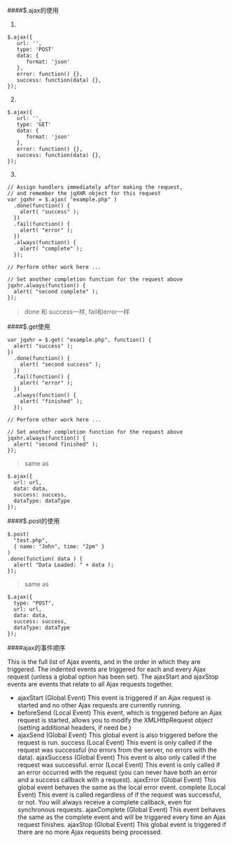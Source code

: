 ####$.ajax的使用

1.
```
$.ajax({
   url: '',
   type: 'POST'
   data: {
      format: 'json'
   },
   error: function() {},
   success: function(data) {},
});

```
2.
```
$.ajax({
   url: '',
   type: 'GET'
   data: {
      format: 'json'
   },
   error: function() {},
   success: function(data) {},
});

```

3.
```
// Assign handlers immediately after making the request,
// and remember the jqXHR object for this request
var jqxhr = $.ajax( "example.php" )
  .done(function() {
    alert( "success" );
  })
  .fail(function() {
    alert( "error" );
  })
  .always(function() {
    alert( "complete" );
  });
 
// Perform other work here ...
 
// Set another completion function for the request above
jqxhr.always(function() {
  alert( "second complete" );
});

```

> done 和 success一样, fail和error一样

####$.get使用

```
var jqxhr = $.get( "example.php", function() {
  alert( "success" );
})
  .done(function() {
    alert( "second success" );
  })
  .fail(function() {
    alert( "error" );
  })
  .always(function() {
    alert( "finished" );
  });
 
// Perform other work here ...
 
// Set another completion function for the request above
jqxhr.always(function() {
  alert( "second finished" );
});
```

> same as 
```
$.ajax({
  url: url,
  data: data,
  success: success,
  dataType: dataType
});
```

####$.post的使用

```
$.post(
  "test.php", 
  { name: "John", time: "2pm" }
)
.done(function( data ) {
  alert( "Data Loaded: " + data );
});
```

> same as 
```
$.ajax({
  type: "POST",
  url: url,
  data: data,
  success: success,
  dataType: dataType
});
```

####ajax的事件顺序

This is the full list of Ajax events, and in the order in which they are triggered. The indented events are triggered for each and every Ajax request (unless a global option has been set). The ajaxStart and ajaxStop events are events that relate to all Ajax requests together.

* ajaxStart (Global Event)
This event is triggered if an Ajax request is started and no other Ajax requests are currently running.
* beforeSend (Local Event)
This event, which is triggered before an Ajax request is started, allows you to modify the XMLHttpRequest object (setting additional headers, if need be.)
* ajaxSend (Global Event)
This global event is also triggered before the request is run.
success (Local Event)
This event is only called if the request was successful (no errors from the server, no errors with the data).
ajaxSuccess (Global Event)
This event is also only called if the request was successful.
error (Local Event)
This event is only called if an error occurred with the request (you can never have both an error and a success callback with a request).
ajaxError (Global Event)
This global event behaves the same as the local error event.
complete (Local Event)
This event is called regardless of if the request was successful, or not. You will always receive a complete callback, even for synchronous requests.
ajaxComplete (Global Event)
This event behaves the same as the complete event and will be triggered every time an Ajax request finishes.
ajaxStop (Global Event)
This global event is triggered if there are no more Ajax requests being processed.

